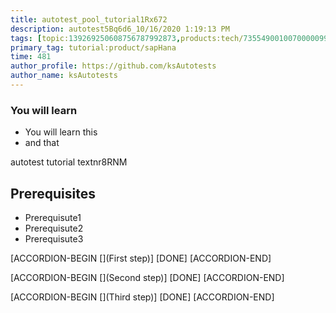 ```yaml
---
title: autotest_pool_tutorial1Rx672
description: autotest5Bq6d6_10/16/2020 1:19:13 PM
tags: [topic:139269250608756787992873,products:tech/73554900100700000996,tutorial:experience/advanced]
primary_tag: tutorial:product/sapHana
time: 481
author_profile: https://github.com/ksAutotests
author_name: ksAutotests
---
```

### You will learn
- You will learn this
- and that

autotest tutorial textnr8RNM

## Prerequisites
- Prerequisute1
- Prerequisute2
- Prerequisute3

[ACCORDION-BEGIN [](First step)]
[DONE]
[ACCORDION-END]

[ACCORDION-BEGIN [](Second step)]
[DONE]
[ACCORDION-END]

[ACCORDION-BEGIN [](Third step)]
[DONE]
[ACCORDION-END]

